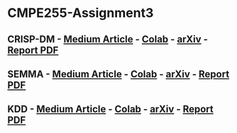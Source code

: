 # CMPE255-Assignment3
## CRISP-DM - [Medium Article](https://medium.com/@sjkchang/using-crisp-dm-for-proactive-machine-maintenance-26f54c1b734) - [Colab](https://github.com/sjkchang/CMPE255-Assignment3/blob/master/crispdm/CRISP_DM_MachineFailureClassification.ipynb) - [arXiv](https://nodejs.org/) - [Report PDF](https://github.com/sjkchang/CMPE255-Assignment3/blob/master/crispdm/CRSIPDM-%20Machine%20Failure%20Research%20Paper.pdf)

## SEMMA - [Medium Article](https://medium.com/@sjkchang/using-semma-to-predict-coronary-artery-disease-d0a873655ac9) - [Colab](https://github.com/sjkchang/CMPE255-Assignment3/blob/master/semma/SEMMA_CreditScore.ipynb) - [arXiv](https://nodejs.org/) - [Report PDF](https://github.com/sjkchang/CMPE255-Assignment3/blob/master/semma/SEMMA%20-%20Coronary%20Artery%20Disease.pdf)

## KDD - [Medium Article](https://medium.com/@sjkchang/using-kdd-methodology-for-credit-card-fraud-detection-d972786aca37) - [Colab](https://github.com/sjkchang/CMPE255-Assignment3/blob/master/kdd/KDD_Credit_Fraudd.ipynb) - [arXiv](https://nodejs.org/) - [Report PDF](https://github.com/sjkchang/CMPE255-Assignment3/blob/master/kdd/KDD%20-%20Coronary%20Artery.pdf)
